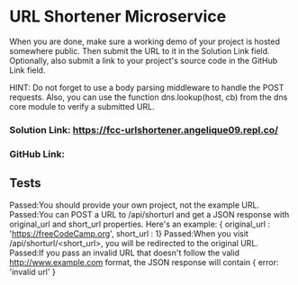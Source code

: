 # URL Shortener Microservice

When you are done, make sure a working demo of your project is hosted somewhere public. Then submit the URL to it in the Solution Link field. Optionally, also submit a link to your project's source code in the GitHub Link field.

HINT: Do not forget to use a body parsing middleware to handle the POST requests. Also, you can use the function dns.lookup(host, cb) from the dns core module to verify a submitted URL.

### Solution Link: https://fcc-urlshortener.angelique09.repl.co/
### GitHub Link:

##  Tests
Passed:You should provide your own project, not the example URL.
Passed:You can POST a URL to /api/shorturl and get a JSON response with original_url and short_url properties. Here's an example: { original_url : 'https://freeCodeCamp.org', short_url : 1}
Passed:When you visit /api/shorturl/<short_url>, you will be redirected to the original URL.
Passed:If you pass an invalid URL that doesn't follow the valid http://www.example.com format, the JSON response will contain { error: 'invalid url' }
